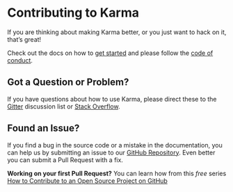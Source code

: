 # Contributing to Karma
If you are thinking about making Karma better, or you just want to hack on it, that’s great!

Check out the docs on how to [get started][docs_contributing] and please follow the [code of conduct](CODE_OF_CONDUCT.md).

## Got a Question or Problem?

If you have questions about how to use Karma, please direct these to the [Gitter][gitter]
discussion list or [Stack Overflow][stackoverflow].

## Found an Issue?
If you find a bug in the source code or a mistake in the documentation, you can help us by
submitting an issue to our [GitHub Repository][github_newissue]. Even better you can submit a Pull Request
with a fix.

**Working on your first Pull Request?** You can learn how from this *free* series
[How to Contribute to an Open Source Project on GitHub][egghead_series]

[docs_contributing]: http://karma-runner.github.io/latest/dev/contributing.html
[gitter]: https://gitter.im/karma-runner/karma
[stackoverflow]: http://stackoverflow.com/questions/tagged/karma-runner
[github_newissue]: https://github.com/karma-runner/karma/issues/new
[egghead_series]: https://egghead.io/series/how-to-contribute-to-an-open-source-project-on-github
